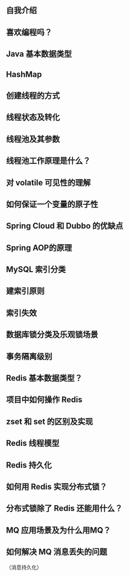 ## 自我介绍

## 喜欢编程吗？

## Java 基本数据类型

## HashMap

## 创建线程的方式

## 线程状态及转化

## 线程池及其参数

## 线程池工作原理是什么？

## 对 volatile 可见性的理解

## 如何保证一个变量的原子性

## Spring Cloud 和 Dubbo 的优缺点

## Spring AOP的原理

## MySQL 索引分类

## 建索引原则

## 索引失效

## 数据库锁分类及乐观锁场景

## 事务隔离级别

## Redis 基本数据类型？

## 项目中如何操作 Redis 

## zset 和 set 的区别及实现

## Redis 线程模型

## Redis 持久化

## 如何用 Redis 实现分布式锁？

## 分布式锁除了 Redis 还能用什么？

## MQ 应用场景及为什么用MQ？

## 如何解决 MQ 消息丢失的问题

（消息持久化）